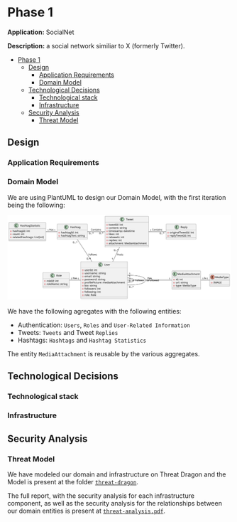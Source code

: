 # Phase 1

**Application:** SocialNet

**Description:** a social network similiar to X (formerly Twitter).

- [Phase 1](#phase-1)
  - [Design](#design)
    - [Application Requirements](#application-requirements)
    - [Domain Model](#domain-model)
  - [Technological Decisions](#technological-decisions)
    - [Technological stack](#technological-stack)
    - [Infrastructure](#infrastructure)
  - [Security Analysis](#security-analysis)
    - [Threat Model](#threat-model)


## Design

### Application Requirements

### Domain Model

We are using PlantUML to design our Domain Model, with the first iteration being the following:

![SocialNet Domain Model](design/domain_model.svg)

We have the following agregates with the following entities:

- Authentication: `Users`, `Roles` and `User-Related Information`
- Tweets: `Tweets` and Tweet `Replies`
- Hashtags: `Hashtags` and `Hashtag Statistics`

The entity `MediaAttachment` is reusable by the various aggregates.

## Technological Decisions

### Technological stack

### Infrastructure

## Security Analysis

### Threat Model

We have modeled our domain and infrastructure on Threat Dragon and the Model is present at the folder [`threat-dragon`](threat-dragon).

The full report, with the security analysis for each infrastructure component, as well as the security analysis for the relationships between our domain entities is present at [`threat-analysis.pdf`](threat-dragon/threat-analysis.pdf).